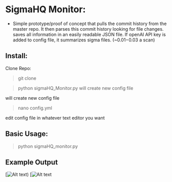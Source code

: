 # SigmaHQ Monitor:
 - Simple prototype/proof of concept that pulls the commit history from the master repo.
It then parses this commit history looking for file changes. saves all information in an easily readable JSON file. 
 If openAI API key is added to config file, it summarizes sigma files. (~$0.01-$0.03 a scan)

## Install:
Clone Repo: 
>git clone 

>python sigmaHQ_Monitor.py will create new config file

 will create new config file
 
> nano config.yml

edit config file in whatever text editor you want

## Basic Usage:
> python sigmaHQ_monitor.py

## Example Output
[![Alt text]([https://example.com/image.png](https://github.com/dmille6/sigmaHQ_Monitor/blob/main/screenshots/Screenshot1.png)(https://github.com/dmille6/sigmaHQ_Monitor/blob/main/screenshots/Screenshot1.png)))
[![Alt text]([https://example.com/image.png](https://github.com/dmille6/sigmaHQ_Monitor/blob/main/screenshots/Screenshot2.png))


